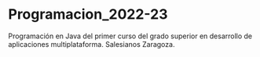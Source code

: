 # Programacion_2022-23
Programación en Java del primer curso del grado superior en desarrollo de aplicaciones multiplataforma. Salesianos Zaragoza.
